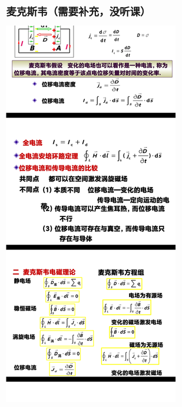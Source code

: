 # 麦克斯韦（需要补充，没听课）

![Screenshot_2022-11-08-09-57-29-187_cn.wps.moffice_eng.jpg](%E9%BA%A6%E5%85%8B%E6%96%AF%E9%9F%A6%EF%BC%88%E9%9C%80%E8%A6%81%E8%A1%A5%E5%85%85%EF%BC%8C%E6%B2%A1%E5%90%AC%E8%AF%BE%EF%BC%89%209705efff76c74fdab9993809dfb93492/Screenshot_2022-11-08-09-57-29-187_cn.wps.moffice_eng.jpg)